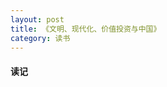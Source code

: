 ```yaml
---
layout: post
title: 《文明、现代化、价值投资与中国》
category: 读书
---
```



#### 读记
  

 


























